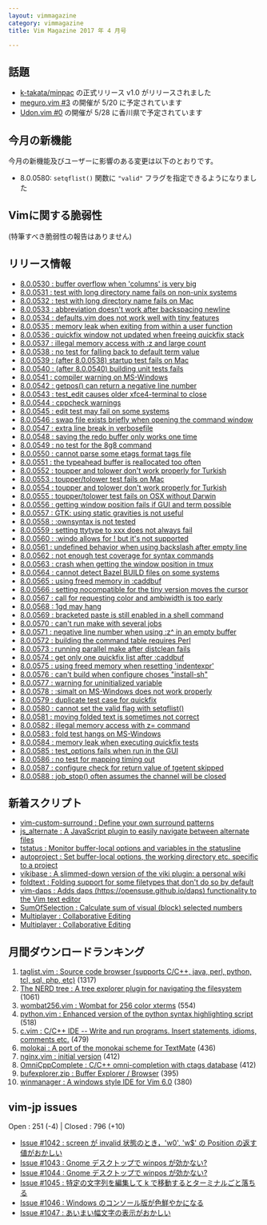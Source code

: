 ```yaml
---
layout: vimmagazine
category: vimmagazine
title: Vim Magazine 2017 年 4 月号

---
```


## 話題

* [k-takata/minpac](https://github.com/k-takata/minpac) の正式リリース v1.0 がリリースされました
* [meguro.vim #3](https://megurovim.connpass.com/event/53990/) の開催が 5/20 に予定されています
* [Udon.vim #0](https://connpass.com/event/55348/) の開催が 5/28 に香川県で予定されています

## 今月の新機能

今月の新機能及びユーザーに影響のある変更は以下のとおりです。

*   8.0.0580: `setqflist()` 関数に `"valid"` フラグを指定できるようになりました

## Vimに関する脆弱性

(特筆すべき脆弱性の報告はありません)

## リリース情報

- [8.0.0530 : buffer overflow when 'columns' is very big](https://github.com/vim/vim/commit/658a3a2caf5852d071b6b1be92d9d6614a6208dc)
- [8.0.0531 : test with long directory name fails on non-unix systems](https://github.com/vim/vim/commit/9b81079ddd839a666682f6bdbc24890bf4d1a42c)
- [8.0.0532 : test with long directory name fails on Mac](https://github.com/vim/vim/commit/c77d6757471fa207520586bbdbc1b30af84cf5c8)
- [8.0.0533 : abbreviation doesn't work after backspacing newline](https://github.com/vim/vim/commit/878c263a489b7e211eda31fa13a3d5ad9e120554)
- [8.0.0534 : defaults.vim does not work well with tiny features](https://github.com/vim/vim/commit/33ccb24cf7891911561adccf9f2af8859e581198)
- [8.0.0535 : memory leak when exiting from within a user function](https://github.com/vim/vim/commit/6914c64ee58ce68f31fb8a8793293a9b3f2f6240)
- [8.0.0536 : quickfix window not updated when freeing quickfix stack](https://github.com/vim/vim/commit/69f40be64555d50f603c6f22722cf762aaa6bbc1)
- [8.0.0537 : illegal memory access with :z and large count](https://github.com/vim/vim/commit/fa0ad0bb0b4255e64ebcf9269d60a942e0ae7ff9)
- [8.0.0538 : no test for falling back to default term value](https://github.com/vim/vim/commit/85045a73db258a054a17fd52a67eb5cd02a788dc)
- [8.0.0539 : (after 8.0.0538) startup test fails on Mac](https://github.com/vim/vim/commit/08f88b139d2f93661ed2b17214ee6b308b4edb5b)
- [8.0.0540 : (after 8.0.0540) building unit tests fails](https://github.com/vim/vim/commit/a604429529ce3d3c97309c7cf6bba8b699f6bfb5)
- [8.0.0541 : compiler warning on MS-Windows](https://github.com/vim/vim/commit/04000560ca81cc2608b291d0990e661b41ca8c68)
- [8.0.0542 : getpos() can return a negative line number](https://github.com/vim/vim/commit/a1d5fa65bc7e8a548858e9c295a192b63dcd011b)
- [8.0.0543 : test&#x5f;edit causes older xfce4-terminal to close](https://github.com/vim/vim/commit/ba6ec182973af726ce9b7b7eb3753fc3a7ae7d1b)
- [8.0.0544 : cppcheck warnings](https://github.com/vim/vim/commit/866c68861071f8cd1ef5a82445bebaafc8626e7e)
- [8.0.0545 : edit test may fail on some systems](https://github.com/vim/vim/commit/15ecbd6f3d39ff04862999a577962ef9369a9e53)
- [8.0.0546 : swap file exists briefly when opening the command window](https://github.com/vim/vim/commit/3bab93998d01a01b7f2a071fa3b8054bb0094625)
- [8.0.0547 : extra line break in verbosefile](https://github.com/vim/vim/commit/52604f2454e5369f861d3ce34764f74a0999c773)
- [8.0.0548 : saving the redo buffer only works one time](https://github.com/vim/vim/commit/d4863aa99e0527e9505c79cbeafc68a6832200bf)
- [8.0.0549 : no test for the 8g8 command](https://github.com/vim/vim/commit/395b6bab33e5ed9a0377d7f140e98fd3ab682672)
- [8.0.0550 : cannot parse some etags format tags file](https://github.com/vim/vim/commit/9585a1655ba0d34ea88574617112093a9bd4f2e9)
- [8.0.0551 : the typeahead buffer is reallocated too often](https://github.com/vim/vim/commit/d34f9b1155a6b470e1dc766ff98192f440e7eba7)
- [8.0.0552 : toupper and tolower don't work properly for Turkish](https://github.com/vim/vim/commit/3317d5ebbe8304da82b8088446060afcae0012af)
- [8.0.0553 : toupper/tolower test fails on Mac](https://github.com/vim/vim/commit/9f4de1f5435b900e43e19766da1a5bed4686cf44)
- [8.0.0554 : toupper and tolower don't work properly for Turkish](https://github.com/vim/vim/commit/1cc482069a3407132aeb43a55d6dc284153e79c7)
- [8.0.0555 : toupper/tolower test fails on OSX without Darwin](https://github.com/vim/vim/commit/d2381a2cadb9ef359ad5efb916734c635b29bd13)
- [8.0.0556 : getting window position fails if GUI and term possible](https://github.com/vim/vim/commit/7860bac57baeda408d5ef84f3334b0e52cc690bd)
- [8.0.0557 : GTK: using static gravities is not useful](https://github.com/vim/vim/commit/59053e1d9f41f9afa16ac7e266ee825a2eb2dd59)
- [8.0.0558 : :ownsyntax is not tested](https://github.com/vim/vim/commit/f8ec998613d8037e345f4e7e08460dfc15c528a9)
- [8.0.0559 : setting ttytype to xxx does not always fail](https://github.com/vim/vim/commit/f803a7697808f63949ea26fc256d4c9a8647089e)
- [8.0.0560 : :windo allows for ! but it's not supported](https://github.com/vim/vim/commit/451a4a1cb7797e5d9b9fd625671cb5c652e7da00)
- [8.0.0561 : undefined behavior when using backslash after empty line](https://github.com/vim/vim/commit/478af67dd6a9adc456464c3736bda328ae3a28cb)
- [8.0.0562 : not enough test coverage for syntax commands](https://github.com/vim/vim/commit/ea588154d00aec288e48b344b2685e46bea99cd6)
- [8.0.0563 : crash when getting the window position in tmux](https://github.com/vim/vim/commit/9f9288627795cb6cc6bff332d28eac86b1dbcf13)
- [8.0.0564 : cannot detect Bazel BUILD files on some systems](https://github.com/vim/vim/commit/39170e2d9761345df4be67d4d3928ac1094b9adf)
- [8.0.0565 : using freed memory in :caddbuf](https://github.com/vim/vim/commit/31bdd13c335533c749993b57dcd980a87373139e)
- [8.0.0566 : setting nocompatible for the tiny version moves the cursor](https://github.com/vim/vim/commit/43d1ac6e81a6796f2e6b3514bbe029cf9bd0a0ae)
- [8.0.0567 : call for requesting color and ambiwidth is too early](https://github.com/vim/vim/commit/fc8f1118e7ccd65b0537e47e6323c93a1df6a61a)
- [8.0.0568 : 1gd may hang](https://github.com/vim/vim/commit/60402d68da09997cacdeec71fd22c9344f8f40d5)
- [8.0.0569 : bracketed paste is still enabled in a shell command](https://github.com/vim/vim/commit/62cf09b5dcb9a04b8e4f5e6cf3b14a787758e1a2)
- [8.0.0570 : can't run make with several jobs](https://github.com/vim/vim/commit/c03944151fec2d5469746642a949c8fcb5a744a8)
- [8.0.0571 : negative line number when using :z&#x5e; in an empty buffer](https://github.com/vim/vim/commit/a364cdb648ae009fa7aa05382f5659335683d349)
- [8.0.0572 : building the command table requires Perl](https://github.com/vim/vim/commit/6de5e126018b6f92526795cc06b1d73fac965db1)
- [8.0.0573 : running parallel make after distclean fails](https://github.com/vim/vim/commit/91b6e4591a839139f720798a2efbe83b2ecf8446)
- [8.0.0574 : get only one quickfix list after :caddbuf](https://github.com/vim/vim/commit/99895eac1cf71be43ece7e14b50e206e041fbe9f)
- [8.0.0575 : using freed memory when resetting 'indentexpr'](https://github.com/vim/vim/commit/a701b3b6f0f06ac0c9fcc75c6c34a1258fc3b1a2)
- [8.0.0576 : can't build when configure choses "install-sh"](https://github.com/vim/vim/commit/1d4be82c7d794e62bcf892310fe2a9b1eb5e2fec)
- [8.0.0577 : warning for uninitialized variable](https://github.com/vim/vim/commit/97db5541a65e4614f8753af27996c204946061a9)
- [8.0.0578 : :simalt on MS-Windows does not work properly](https://github.com/vim/vim/commit/7a85b0f028e0960ba70650ab462a9b6cca32139d)
- [8.0.0579 : duplicate test case for quickfix](https://github.com/vim/vim/commit/9b77016545d5ef1a1f4a90c9bb4b7a6693af8918)
- [8.0.0580 : cannot set the valid flag with setqflist()](https://github.com/vim/vim/commit/f1d21c8cc83f40c815b6bf13cd2043152db533ee)
- [8.0.0581 : moving folded text is sometimes not correct](https://github.com/vim/vim/commit/94be619e30e82d28cadeea5e0766c6f5c321ff8b)
- [8.0.0582 : illegal memory access with z= command](https://github.com/vim/vim/commit/5b276aa80e112ae1993bd43e28f599f257827c54)
- [8.0.0583 : fold test hangs on MS-Windows](https://github.com/vim/vim/commit/b11c826ddc459813f9f991cdb8e8736b686a6328)
- [8.0.0584 : memory leak when executing quickfix tests](https://github.com/vim/vim/commit/d788f6fe89c77262c474de323f5dab6d1c814e27)
- [8.0.0585 : test&#x5f;options fails when run in the GUI](https://github.com/vim/vim/commit/86e5792906621be5a6c4a1de9b8852e9caf65ea1)
- [8.0.0586 : no test for mapping timing out](https://github.com/vim/vim/commit/b7637c44c26b057d1f3721d932bbab06d9f74393)
- [8.0.0587 : configure check for return value of tgetent skipped](https://github.com/vim/vim/commit/696cbd224b4f78b99b8fc34538867303a8a922fc)
- [8.0.0588 : job&#x5f;stop() often assumes the channel will be closed](https://github.com/vim/vim/commit/1a9020d4cba6d90688506102ab587c371ff72f8b)

## 新着スクリプト

- [vim-custom-surround :  Define your own surround patterns ](http://www.vim.org/scripts/script.php?script_id=5547)
- [js&#x5f;alternate : A JavaScript plugin to easily navigate between alternate files](http://www.vim.org/scripts/script.php?script_id=5548)
- [tstatus : Monitor buffer-local options and variables in the statusline](http://www.vim.org/scripts/script.php?script_id=5549)
- [autoproject : Set buffer-local options, the working directory etc. specific to a project](http://www.vim.org/scripts/script.php?script_id=5550)
- [vikibase : A slimmed-down version of the viki plugin: a personal wiki](http://www.vim.org/scripts/script.php?script_id=5551)
- [foldtext : Folding support for some filetypes that don't do so by default](http://www.vim.org/scripts/script.php?script_id=5552)
- [vim-daps : Adds daps (https://opensuse.github.io/daps) functionality to the Vim text editor](http://www.vim.org/scripts/script.php?script_id=5553)
- [SumOfSelection : Calculate sum of visual (block) selected numbers](http://www.vim.org/scripts/script.php?script_id=5554)
- [Multiplayer : Collaborative Editing](http://www.vim.org/scripts/script.php?script_id=5555)
- [Multiplayer : Collaborative Editing](http://www.vim.org/scripts/script.php?script_id=5556)

## 月間ダウンロードランキング

1. [taglist.vim : Source code browser (supports C/C++, java, perl, python, tcl, sql, php, etc)](http://www.vim.org/scripts/script.php?script_id=273) (1317)
2. [The NERD tree : A tree explorer plugin for navigating the filesystem](http://www.vim.org/scripts/script.php?script_id=1658) (1061)
3. [wombat256.vim : Wombat for 256 color xterms](http://www.vim.org/scripts/script.php?script_id=2465) (554)
4. [python.vim : Enhanced version of the python syntax highlighting script](http://www.vim.org/scripts/script.php?script_id=790) (518)
5. [c.vim : C/C++ IDE -- Write and run programs. Insert statements, idioms, comments etc.](http://www.vim.org/scripts/script.php?script_id=213) (479)
6. [molokai : A port of the monokai scheme for TextMate](http://www.vim.org/scripts/script.php?script_id=2340) (436)
7. [nginx.vim : initial version](http://www.vim.org/scripts/script.php?script_id=1886) (412)
8. [OmniCppComplete : C/C++ omni-completion with ctags database](http://www.vim.org/scripts/script.php?script_id=1520) (412)
9. [bufexplorer.zip : Buffer Explorer / Browser](http://www.vim.org/scripts/script.php?script_id=42) (395)
10. [winmanager : A windows style IDE for Vim 6.0](http://www.vim.org/scripts/script.php?script_id=95) (380)

## vim-jp issues

Open : 251 (-4) | Closed : 796 (+10)

- [Issue #1042 : screen が invalid 状態のとき，'w0', 'w$' の Position の返す値がおかしい](https://github.com/vim-jp/issues/issues/1042)
- [Issue #1043 : Gnome デスクトップで winpos が効かない?](https://github.com/vim-jp/issues/issues/1043)
- [Issue #1044 : Gnome デスクトップで winpos が効かない?](https://github.com/vim-jp/issues/issues/1044)
- [Issue #1045 : 特定の文字列を編集して k で移動するとターミナルごと落ちる](https://github.com/vim-jp/issues/issues/1045)
- [Issue #1046 : Windows のコンソール版が色鮮やかになる](https://github.com/vim-jp/issues/issues/1046)
- [Issue #1047 : あいまい幅文字の表示がおかしい](https://github.com/vim-jp/issues/issues/1047)

